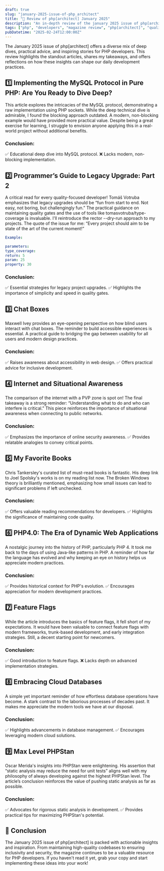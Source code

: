 ```yaml
---
draft: true
slug: "january-2025-issue-of-php_architect"
title: "🚀 Review of php[architect] January 2025"
description: "An in-depth review of the january 2025 issue of php[architect], highlighting key takeaways and recommendations for PHP developers."
tags: ["php", "developers", "magazine review", "php[architect]", "quality gates", "legacy upgrades", "mysql protocol", "accessibility", "security", "books", "phpstan"]
pubDatetime: "2025-02-24T12:00:00Z"
---
```


The January 2025 issue of php\[architect\] offers a diverse mix of deep dives, practical advice, and inspiring stories for PHP developers. This review highlights the standout articles, shares my takeaways, and offers reflections on how these insights can shape our daily development practices.

## 1️⃣ Implementing the MySQL Protocol in Pure PHP: Are You Ready to Dive Deep?

This article explores the intricacies of the MySQL protocol, demonstrating a raw implementation using PHP sockets. While the deep technical dive is admirable, I found the blocking approach outdated. A modern, non-blocking example would have provided more practical value. Despite being a great exercise for learning, I struggle to envision anyone applying this in a real-world project without additional benefits.

### Conclusion:

✅ Educational deep dive into MySQL protocol.
❌ Lacks modern, non-blocking implementation.

## 2️⃣ Programmer’s Guide to Legacy Upgrade: Part 2

A critical read for every quality-focused developer! Tomáš Votruba emphasizes that legacy upgrades should be “fun from start to end. Not easy, not boring, but challengingly fun.” The practical guidance on maintaining quality gates and the use of tools like tomasvotruba/type-coverage is invaluable. I'll reintroduce the rector --dry-run approach to my projects. The quote of the issue for me: “Every project should aim to be state of the art of the current moment!”

```yaml
Example:

parameters:
type_coverage:
return: 5
param: 25
property: 30
```

### Conclusion:

✅ Essential strategies for legacy project upgrades.
✅ Highlights the importance of simplicity and speed in quality gates.

## 3️⃣ Chat Boxes

Maxwell Ivey provides an eye-opening perspective on how blind users interact with chat boxes. The reminder to build accessible experiences is essential. A practical guide to bridging the gap between usability for all users and modern design practices.

### Conclusion:

✅ Raises awareness about accessibility in web design.
✅ Offers practical advice for inclusive development.

## 4️⃣ Internet and Situational Awareness

The comparison of the internet with a PVP zone is spot on! The final takeaway is a strong reminder: “Understanding what to do and who can interfere is critical.” This piece reinforces the importance of situational awareness when connecting to public networks.

### Conclusion:

✅ Emphasizes the importance of online security awareness.
✅ Provides relatable analogies to convey critical points.

## 5️⃣ My Favorite Books

Chris Tankersley's curated list of must-read books is fantastic. His deep link to Joel Spolsky's works is on my reading list now. The Broken Windows theory is brilliantly mentioned, emphasizing how small issues can lead to significant problems if left unchecked.

### Conclusion:

✅ Offers valuable reading recommendations for developers.
✅ Highlights the significance of maintaining code quality.

## 6️⃣ PHP4.0: The Era of Dynamic Web Applications

A nostalgic journey into the history of PHP, particularly PHP 4. It took me back to the days of using Java-like patterns in PHP. A reminder of how far the language has evolved and why keeping an eye on history helps us appreciate modern practices.

### Conclusion:

✅ Provides historical context for PHP's evolution.
✅ Encourages appreciation for modern development practices.

## 7️⃣ Feature Flags

While the article introduces the basics of feature flags, it fell short of my expectations. It would have been valuable to connect feature flags with modern frameworks, trunk-based development, and early integration strategies. Still, a decent starting point for newcomers.

### Conclusion:

✅ Good introduction to feature flags.
❌ Lacks depth on advanced implementation strategies.

## 8️⃣ Embracing Cloud Databases

A simple yet important reminder of how effortless database operations have become. A stark contrast to the laborious processes of decades past. It makes me appreciate the modern tools we have at our disposal.

### Conclusion:

✅ Highlights advancements in database management.
✅ Encourages leveraging modern cloud solutions.

## 9️⃣ Max Level PHPStan

Oscar Merida's insights into PHPStan were enlightening. His assertion that “static analysis may reduce the need for unit tests” aligns well with my philosophy of always developing against the highest PHPStan level. The article’s conclusion reinforces the value of pushing static analysis as far as possible.

### Conclusion:

✅ Advocates for rigorous static analysis in development.
✅ Provides practical tips for maximizing PHPStan's potential.

## 🎯 Conclusion

The January 2025 issue of php[architect] is packed with actionable insights and inspiration. From maintaining high-quality codebases to ensuring inclusivity and security, the magazine continues to be a valuable resource for PHP developers. If you haven't read it yet, grab your copy and start implementing these ideas into your work!